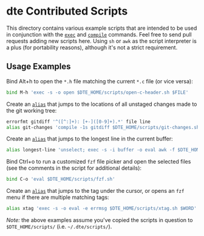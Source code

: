dte Contributed Scripts
=======================

This directory contains various example scripts that are intended to be
used in conjunction with the [`exec`] and [`compile`] commands. Feel
free to send pull requests adding new scripts here. Using `sh` or `awk`
as the script interpreter is a plus (for portability reasons), although
it's not a strict requirement.

Usage Examples
--------------

Bind Alt+h to open the `*.h` file matching the current `*.c` file
(or vice versa):

```sh
bind M-h 'exec -s -o open $DTE_HOME/scripts/open-c-header.sh $FILE'
```

Create an [`alias`] that jumps to the locations of all unstaged
changes made to the git working tree:

```sh
errorfmt gitdiff '^([^:]+): [+-]([0-9]+).*' file line
alias git-changes 'compile -1s gitdiff $DTE_HOME/scripts/git-changes.sh'
```

Create an [`alias`] that jumps to the longest line in the current buffer:

```sh
alias longest-line 'unselect; exec -s -i buffer -o eval awk -f $DTE_HOME/scripts/longest-line.awk'
```

Bind Ctrl+o to run a customized `fzf` file picker and open the selected files
(see the comments in the script for additional details):

```sh
bind C-o 'eval $DTE_HOME/scripts/fzf.sh'
```

Create an [`alias`] that jumps to the tag under the cursor, or opens an
`fzf` menu if there are multiple matching tags:

```sh
alias xtag 'exec -s -o eval -e errmsg $DTE_HOME/scripts/xtag.sh $WORD'
```

*Note:* the above examples assume you've copied the scripts in question
to `$DTE_HOME/scripts/` (i.e. `~/.dte/scripts/`).


[`alias`]: https://craigbarnes.gitlab.io/dte/dterc.html#alias
[`compile`]: https://craigbarnes.gitlab.io/dte/dterc.html#compile
[`exec`]: https://craigbarnes.gitlab.io/dte/dterc.html#exec
